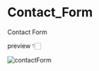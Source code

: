 # Contact_Form
Contact Form

preview 👇🏻

![contactForm](https://user-images.githubusercontent.com/109155050/213101852-d99cf01b-0e3f-4117-af57-ce4e2553a924.png)
